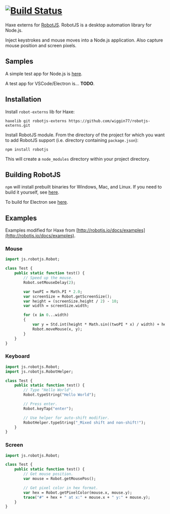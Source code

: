 [![Build Status](https://travis-ci.org/wiggin77/robotjs-externs.svg?branch=master)](https://travis-ci.org/wiggin77/robotjs-externs)
=========
Haxe externs for [RobotJS](http://robotjs.io/).  RobotJS is a desktop automation library for Node.js.  

Inject keystrokes and mouse moves into a Node.js application.  Also capture mouse position and screen pixels.

## Samples
A simple test app for Node.js is [here](./test/simple/README.md).

A test app for VSCode/Electron is... **TODO**.

## Installation
Install `robot-externs` lib for Haxe:
```
haxelib git robotjs-externs https://github.com/wiggin77/robotjs-externs.git
```
Install RobotJS module. From the directory of the project for which you want to add RobotJS support (i.e. directory containing `package.json`):
```
npm install robotjs
```
This will create a `node_modules` directory within your project directory.

## Building RobotJS
`npm` will install prebuilt binaries for Windows, Mac, and Linux. If you need to build it yourself, see [here](http://robotjs.io/docs/building).

To build for Electron see [here](http://robotjs.io/docs/electron).

## Examples
Examples modified for Haxe from [http://robotjs.io/docs/examples](http://robotjs.io/docs/examples).

### Mouse
```haxe
import js.robotjs.Robot;

class Test {
    public static function test() {
        // Speed up the mouse.
        Robot.setMouseDelay(2);

        var twoPI = Math.PI * 2.0;
        var screenSize = Robot.getScreenSize();
        var height = (screenSize.height / 2) - 10;
        var width = screenSize.width;

        for (x in 0...width)
        {
            var y = Std.int(height * Math.sin((twoPI * x) / width) + height);
            Robot.moveMouse(x, y);
        }    
    }
}
```

### Keyboard
```haxe 
import js.robotjs.Robot;
import js.robotjs.RobotHelper;

class Test {
    public static function test() {
        // Type "Hello World".
        Robot.typeString("Hello World");

        // Press enter.
        Robot.keyTap("enter");

        // Use helper for auto-shift modifier.
        RobotHelper.typeString("_Mixed shift and non-shift!");
    }
}
```

### Screen 
```haxe 
import js.robotjs.Robot;

class Test {
    public static function test() {
        // Get mouse position.
        var mouse = Robot.getMousePos();

        // Get pixel color in hex format.
        var hex = Robot.getPixelColor(mouse.x, mouse.y);
        trace("#" + hex + " at x:" + mouse.x + " y:" + mouse.y);
    }
}
```

